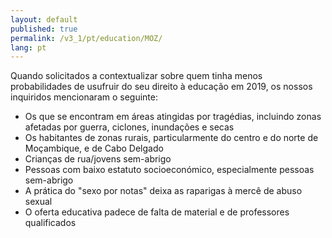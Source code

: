 ```yaml
---
layout: default
published: true
permalink: /v3_1/pt/education/MOZ/
lang: pt
---
```


Quando solicitados a contextualizar sobre quem tinha menos probabilidades de usufruir do seu direito à educação em 2019, os nossos inquiridos mencionaram o seguinte:

-	Os que se encontram em áreas atingidas por tragédias, incluindo zonas afetadas por guerra, ciclones, inundações e secas
-	Os habitantes de zonas rurais, particularmente do centro e do norte de Moçambique, e de Cabo Delgado
-	Crianças de rua/jovens sem-abrigo
-	Pessoas com baixo estatuto socioeconómico, especialmente pessoas sem-abrigo 
-	A prática do "sexo por notas" deixa as raparigas à mercê de abuso sexual
-	O oferta educativa padece de falta de material e de professores qualificados
